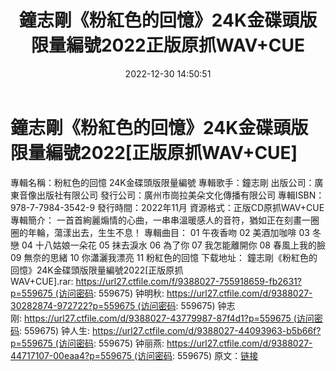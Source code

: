 ﻿---
title: 鐘志剛《粉紅色的回憶》24K金碟頭版限量編號2022正版原抓WAV+CUE
date: 2022-12-30 14:50:51
categories: 新碟专辑、稀有等精品
tags: 华语中文
---
# 鐘志剛《粉紅色的回憶》24K金碟頭版限量編號2022[正版原抓WAV+CUE]

專輯名稱：粉紅色的回憶
24K金碟頭版限量編號
專輯歌手：鐘志剛
出版公司：廣東音像出版社有限公司
發行公司：廣州市崗拉美朵文化傳播有限公司
專輯ISBN：978-7-7984-3542-9
發行時間：2022年11月
資源格式：正版CD原抓WAV+CUE
專輯簡介：
一首首絢麗煽情的心曲，一串串溫暖感人的音符，猶如正在刻畫一圈圈的年輪，蕩漾出去，生生不息！
專輯曲目：
01 午夜香吻
02 美酒加咖啡
03 冬戀
04 十八姑娘一朵花
05 抹去淚水
06 為了你
07 我怎能離開你
08 春風上我的臉
09 無奈的思緒
10 你瀟灑我漂亮
11 粉紅色的回憶
下载地址：
鐘志剛《粉紅色的回憶》24K金碟頭版限量編號2022[正版原抓WAV+CUE].rar: https://url27.ctfile.com/f/9388027-755918659-fb2631?p=559675 (访问密码:
559675)
钟明秋: https://url27.ctfile.com/d/9388027-30282874-972722?p=559675 (访问密码:
559675)
钟志刚: https://url27.ctfile.com/d/9388027-43779987-87f4d1?p=559675 (访问密码:
559675)
钟人生: https://url27.ctfile.com/d/9388027-44093963-b5b66f?p=559675 (访问密码:
559675)
钟丽燕: https://url27.ctfile.com/d/9388027-44717107-00eaa4?p=559675 (访问密码:
559675)
原文：[链接](https://blog.sina.com.cn/s/blog_1647c7e76010310mh.html)